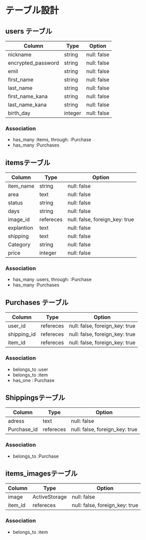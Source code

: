 # テーブル設計

## users テーブル

| Column            | Type          | Option        |
|------------------ |-------------- |-------------- |
| nickname          | string        | null: false   |  
| encrypted_password| string        | null: false   |  
| emil              | string        | null: false   |  
| first_name        | string        | null: false   |  
| last_name         | string        | null: false   |  
| first_name_kana   | string        |null: false    |
| last_name_kana    | string        |null: false    |
| birth_day         | integer       |null: false    |
###   Association
- has_many :items, through: :Purchase
- has_many :Purchases

 





## itemsテーブル

| Column         | Type         | Option                          |
|----------------|------------- |---------------------------------|
|  item_name     | string       |null: false                      |  
|  area          | text         |null: false                      |  
|  status        | string       |null: false                      |  
|  days          | string       |null: false                      |  
|  image_id      | refereces    |null: false, foreign_key: true   |  
|  explantion    | text         |null: false                      |  
|  shipping      | text         |null: false                      |  
|  Category      | string       |null: false                      |  
|  price         | integer      |null: false                      |  



###   Association

- has_many :users, through: :Purchase
- has_many :Purchases

## Purchases テーブル

| Column         | Type        | Option       |
|----------------|-------------|--------------|
|  user_id       | refereces    |null: false, foreign_key: true   | 
|  shipping_id   | refereces    |null: false, foreign_key: true   | 
|  item_id       | refereces    |null: false, foreign_key: true   | 


###   Association
- belongs_to :user
- belongs_to :item
- has_one : Purchase

## Shippingsテーブル

| Column         | Type        | Option                          |
|----------------|-------------|---------------------------------|
| adress         | text        |null: false                      |  
| Purchase_id    |refereces    |null: false, foreign_key: true   | 


###   Association
- belongs_to :Purchase

## items_imagesテーブル

| Column         | Type          | Option       |
|----------------|-------------  |--------------|
|    image       | ActiveStorage |null: false   |  
|    item_id     | refereces    |null: false, foreign_key: true   |


###   Association
- belongs_to :item